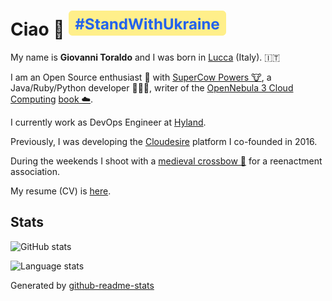 # Ciao 👋 [![StandWithUkraine](https://raw.githubusercontent.com/vshymanskyy/StandWithUkraine/main/badges/StandWithUkraine.svg)](https://github.com/vshymanskyy/StandWithUkraine/blob/main/docs/README.md)

My name is **Giovanni Toraldo** and I was born in [Lucca][lucca] (Italy). 🇮🇹

I am an Open Source enthusiast 🐧 with [SuperCow Powers 🐮][2], a
Java/Ruby/Python developer 🧑🏻‍💻, writer of the [OpenNebula 3 Cloud Computing][3]
[book ☁️][4].

I currently work as DevOps Engineer at [Hyland][5].

Previously, I was developing the [Cloudesire][6] platform I co-founded in 2016.

During the weekends I shoot with a [medieval crossbow 🎯][7] for a reenactment association.

My resume (CV) is [here](https://gionn.net/files/giovanni-toraldo-cv.pdf).

[lucca]: https://goo.gl/maps/ULH2ab9wLrNGa3M86
[2]: https://serverfault.com/users/72778/giovanni-toraldo
[3]: https://www.packtpub.com/virtualization-and-cloud/opennebula-3-cloud-computing
[4]: https://www.amazon.com/OpenNebula-Cloud-Computing-Giovanni-Toraldo/dp/1849517460
[5]: https://www.hyland.com
[6]: https://cloudesire.com
[7]: https://consanpaolino.org/gallery

## Stats

![GitHub stats](https://github-readme-stats.vercel.app/api?username=gionn&show_icons=true&theme=synthwave)

![Language stats](https://github-readme-stats.vercel.app/api/top-langs/?username=gionn&layout=compact&theme=synthwave&exclude_repo=consanpaolino,blog,luccamedievale,fratresmontecarlo.org,annak)

Generated by [github-readme-stats](https://github.com/anuraghazra/github-readme-stats)
